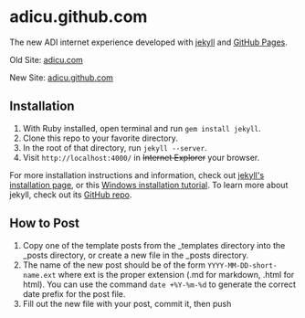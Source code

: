 adicu.github.com
================

The new ADI internet experience developed with [jekyll][1] and [GitHub Pages][2].

Old Site: [adicu.com][3]

New Site: [adicu.github.com][4]

Installation
------------
1. With Ruby installed, open terminal and run `gem install jekyll`.
2. Clone this repo to your favorite directory.
3. In the root of that directory, run `jekyll --server`.
4. Visit `http://localhost:4000/` in ~~Internet Explorer~~ your browser.

For more installation instructions and information, check out [jekyll's installation page][5], or
this [Windows installation tutorial][6]. To learn more about jekyll, check out its [GitHub repo][7].

How to Post
-----------
1. Copy one of the template posts from the \_templates directory into the 
	\_posts directory, or create a new file in the _posts directory.
2. The name of the new post should be of the form `YYYY-MM-DD-short-name.ext`
	where ext is the proper extension (.md for markdown, .html for html).
	You can use the command `date +%Y-%m-%d` to generate the correct date
	prefix for the post file.
4. Fill out the new file with your post, commit it, then push

[1]: http://jekyllrb.com/
[2]: http://pages.github.com/
[3]: http://www.adicu.com/
[4]: http://adicu.github.com/
[5]: https://github.com/mojombo/jekyll/wiki/install
[6]: http://www.madhur.co.in/blog/2011/09/01/runningjekyllwindows.html
[7]: https://github.com/mojombo/jekyll
[8]: http://daringfireball.net/projects/markdown/basics

